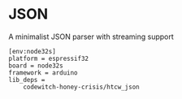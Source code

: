 # JSON

A minimalist JSON parser with streaming support

```
[env:node32s]
platform = espressif32
board = node32s
framework = arduino
lib_deps = 
	codewitch-honey-crisis/htcw_json
```